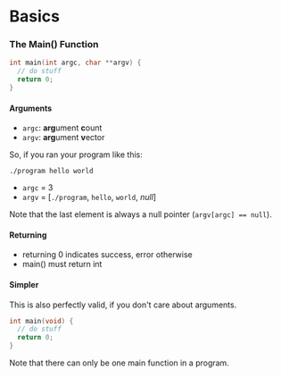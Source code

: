 # Basics

### The Main() Function

```C
int main(int argc, char **argv) {
  // do stuff
  return 0;
}
```

#### Arguments

- `argc`: **arg**ument **c**ount
- `argv`: **arg**ument **v**ector

So, if you ran your program like this:

```Shell
./program hello world
```

- `argc` = 3
- `argv` = [`./program`, `hello`, `world`, *null*]

Note that the last element is always a null pointer (`argv[argc] == null`).

#### Returning
- returning 0 indicates success, error otherwise
- main() must return int

#### Simpler

This is also perfectly valid, if you don't care about arguments.

```C
int main(void) {
  // do stuff
  return 0;
}
```
Note that there can only be one main function in a program.
